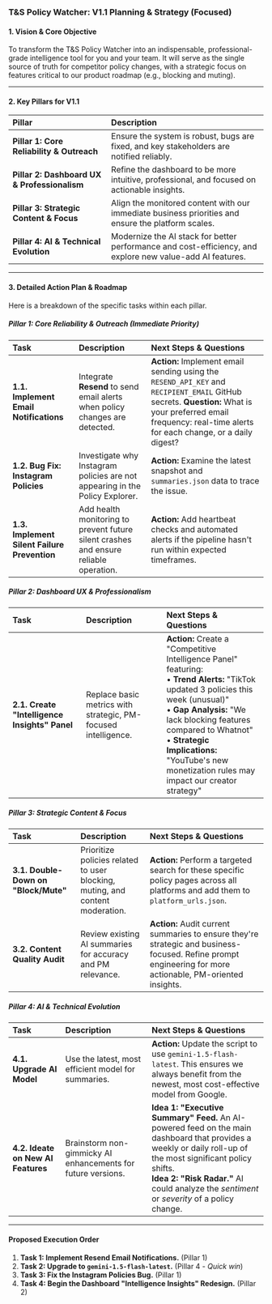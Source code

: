 ### T&S Policy Watcher: V1.1 Planning & Strategy (Focused)

#### 1. Vision & Core Objective

To transform the T&S Policy Watcher into an indispensable, professional-grade intelligence tool for you and your team. It will serve as the single source of truth for competitor policy changes, with a strategic focus on features critical to our product roadmap (e.g., blocking and muting).

---

#### 2. Key Pillars for V1.1

| Pillar | Description |
| :--- | :--- |
| **Pillar 1: Core Reliability & Outreach** | Ensure the system is robust, bugs are fixed, and key stakeholders are notified reliably. |
| **Pillar 2: Dashboard UX & Professionalism** | Refine the dashboard to be more intuitive, professional, and focused on actionable insights. |
| **Pillar 3: Strategic Content & Focus** | Align the monitored content with our immediate business priorities and ensure the platform scales. |
| **Pillar 4: AI & Technical Evolution** | Modernize the AI stack for better performance and cost-efficiency, and explore new value-add AI features. |

---

#### 3. Detailed Action Plan & Roadmap

Here is a breakdown of the specific tasks within each pillar.

##### **Pillar 1: Core Reliability & Outreach (Immediate Priority)**

| Task | Description | Next Steps & Questions |
| :--- | :--- | :--- |
| **1.1. Implement Email Notifications** | Integrate **Resend** to send email alerts when policy changes are detected. | **Action:** Implement email sending using the `RESEND_API_KEY` and `RECIPIENT_EMAIL` GitHub secrets. **Question:** What is your preferred email frequency: real-time alerts for each change, or a daily digest? |
| **1.2. Bug Fix: Instagram Policies** | Investigate why Instagram policies are not appearing in the Policy Explorer. | **Action:** Examine the latest snapshot and `summaries.json` data to trace the issue. |
| **1.3. Implement Silent Failure Prevention** | Add health monitoring to prevent future silent crashes and ensure reliable operation. | **Action:** Add heartbeat checks and automated alerts if the pipeline hasn't run within expected timeframes. |

##### **Pillar 2: Dashboard UX & Professionalism**

| Task | Description | Next Steps & Questions |
| :--- | :--- | :--- |
| **2.1. Create "Intelligence Insights" Panel** | Replace basic metrics with strategic, PM-focused intelligence. | **Action:** Create a "Competitive Intelligence Panel" featuring: <br>• **Trend Alerts:** "TikTok updated 3 policies this week (unusual)" <br>• **Gap Analysis:** "We lack blocking features compared to Whatnot" <br>• **Strategic Implications:** "YouTube's new monetization rules may impact our creator strategy" |

##### **Pillar 3: Strategic Content & Focus**

| Task | Description | Next Steps & Questions |
| :--- | :--- | :--- |
| **3.1. Double-Down on "Block/Mute"** | Prioritize policies related to user blocking, muting, and content moderation. | **Action:** Perform a targeted search for these specific policy pages across all platforms and add them to `platform_urls.json`. |
| **3.2. Content Quality Audit** | Review existing AI summaries for accuracy and PM relevance. | **Action:** Audit current summaries to ensure they're strategic and business-focused. Refine prompt engineering for more actionable, PM-oriented insights. |

##### **Pillar 4: AI & Technical Evolution**

| Task | Description | Next Steps & Questions |
| :--- | :--- | :--- |
| **4.1. Upgrade AI Model** | Use the latest, most efficient model for summaries. | **Action:** Update the script to use `gemini-1.5-flash-latest`. This ensures we always benefit from the newest, most cost-effective model from Google. |
| **4.2. Ideate on New AI Features** | Brainstorm non-gimmicky AI enhancements for future versions. | **Idea 1: "Executive Summary" Feed.** An AI-powered feed on the main dashboard that provides a weekly or daily roll-up of the most significant policy shifts. <br> **Idea 2: "Risk Radar."** AI could analyze the *sentiment* or *severity* of a policy change. |

---

#### **Proposed Execution Order**

1.  **Task 1: Implement Resend Email Notifications.** (Pillar 1)
2.  **Task 2: Upgrade to `gemini-1.5-flash-latest`.** (Pillar 4 - *Quick win*)
3.  **Task 3: Fix the Instagram Policies Bug.** (Pillar 1)
4.  **Task 4: Begin the Dashboard "Intelligence Insights" Redesign.** (Pillar 2)

